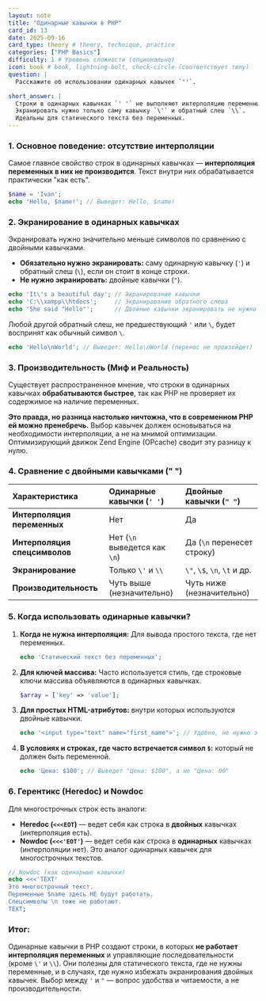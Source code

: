 ```yaml
---
layout: note
title: "Одинарные кавычки в PHP"
card_id: 13
date: 2025-09-16
card_type: theory # theory, technique, practice
categories: ["PHP Basics"]
difficulty: 1 # Уровень сложности (опционально)
icon: book # book, lightning-bolt, check-circle (соответствует типу)
question: |
  Расскажите об использовании одинарных кавычек `''`.

short_answer: |
  Строки в одинарных кавычках `' '` не выполняют интерполяцию переменных (`$name` выведется как есть) и спецсимволов (`\n` останется `\n`).
  Экранировать нужно только саму кавычку `\'` и обратный слеш `\\`.
  Идеальны для статического текста без переменных.
---
```

### 1. Основное поведение: отсутствие интерполяции

Самое главное свойство строк в одинарных кавычках — **интерполяция переменных в них не производится**. Текст внутри них обрабатывается практически "как есть".

```php
$name = 'Ivan';
echo 'Hello, $name!'; // Выведет: Hello, $name!
```

### 2. Экранирование в одинарных кавычках

Экранировать нужно значительно меньше символов по сравнению с двойными кавычками.

*   **Обязательно нужно экранировать:** саму одинарную кавычку (`'`) и обратный слеш (`\`), если он стоит в конце строки.
*   **Не нужно экранировать:** двойные кавычки (`"`).

```php
echo 'It\'s a beautiful day'; // Экранирование кавычки
echo 'C:\\xampp\\htdocs';     // Экранирование обратного слеша
echo 'She said "Hello"';      // Двойные кавычки экранировать не нужно
```

Любой другой обратный слеш, не предшествующий `'` или `\`, будет воспринят как обычный символ `\`.
```php
echo 'Hello\nWorld'; // Выведет: Hello\nWorld (перенос не произойдет)
```

### 3. Производительность (Миф и Реальность)

Существует распространенное мнение, что строки в одинарных кавычках **обрабатываются быстрее**, так как PHP не проверяет их содержимое на наличие переменных.

**Это правда, но разница настолько ничтожна, что в современном PHP ей можно пренебречь.** Выбор кавычек должен основываться на необходимости интерполяции, а не на мнимой оптимизации. Оптимизирующий движок Zend Engine (OPcache) сводит эту разницу к нулю.

### 4. Сравнение с двойными кавычками (" ")

| Характеристика | Одинарные кавычки (`' '`) | Двойные кавычки (`" "`) |
| :--- | :--- | :--- |
| **Интерполяция переменных** | Нет | Да |
| **Интерполяция спецсимволов** | Нет (`\n` выведется как `\n`) | Да (`\n` перенесет строку) |
| **Экранирование** | Только `\'` и `\\` | `\"`, `\$`, `\n`, `\t` и др. |
| **Производительность** | Чуть выше (незначительно) | Чуть ниже (незначительно) |

### 5. Когда использовать одинарные кавычки?

1.  **Когда не нужна интерполяция:** Для вывода простого текста, где нет переменных.
    ```php
    echo 'Статический текст без переменных';
    ```

2.  **Для ключей массива:** Часто используется стиль, где строковые ключи массива объявляются в одинарных кавычках.
    ```php
    $array = ['key' => 'value'];
    ```

3.  **Для простых HTML-атрибутов:** внутри которых используются двойные кавычки.
    ```php
    echo '<input type="text" name="first_name">'; // Удобно, не нужно экранировать "
    ```

4.  **В условиях и строках, где часто встречается символ `$`:** который не должен быть переменной.
    ```php
    echo 'Цена: $100'; // Выведет "Цена: $100", а не "Цена: 00"
    ```

### 6. Герентикс (Heredoc) и Nowdoc

Для многострочных строк есть аналоги:
*   **Heredoc (`<<<EOT`)** — ведет себя как строка в **двойных** кавычках (интерполяция есть).
*   **Nowdoc (`<<<'EOT'`)** — ведет себя как строка в **одинарных** кавычках (интерполяции нет). Это аналог одинарных кавычек для многострочных текстов.

```php
// Nowdoc (как одинарные кавычки)
echo <<<'TEXT'
Это многострочный текст.
Переменные $name здесь НЕ будут работать.
Спецсимволы \n тоже не работают.
TEXT;
```

### Итог:

Одинарные кавычки в PHP создают строки, в которых **не работает интерполяция переменных** и управляющие последовательности (кроме `\'` и `\\`). Они полезны для статического текста, где не нужны переменные, и в случаях, где нужно избежать экранирования двойных кавычек. Выбор между `'` и `"` — вопрос удобства и читаемости, а не производительности.
